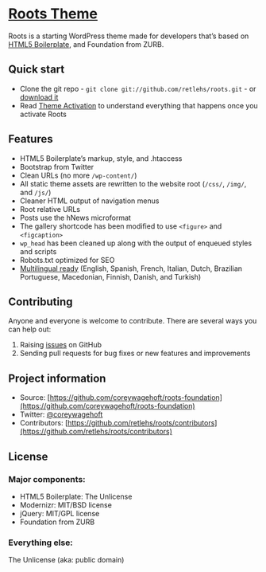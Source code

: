 # [Roots Theme](http://github.com/coreywagehoft/roots-foundation)

Roots is a starting WordPress theme made for developers that’s based on [HTML5 Boilerplate](http://html5boilerplate.com/), and Foundation from ZURB.

## Quick start

* Clone the git repo - `git clone git://github.com/retlehs/roots.git` - or [download it](https://github.com/retlehs/roots/zipball/master)
* Read [Theme Activation](https://github.com/retlehs/roots/wiki/Theme-activation) to understand everything that happens once you activate Roots

## Features

* HTML5 Boilerplate’s markup, style, and .htaccess
* Bootstrap from Twitter
* Clean URLs (no more `/wp-content/`)
* All static theme assets are rewritten to the website root (`/css/`, `/img/`, and `/js/`)
* Cleaner HTML output of navigation menus
* Root relative URLs
* Posts use the hNews microformat
* The gallery shortcode has been modified to use `<figure>` and `<figcaption>`
* `wp_head` has been cleaned up along with the output of enqueued styles and scripts
* Robots.txt optimized for SEO
* [Multilingual ready](http://www.rootstheme.com/wpml/) (English, Spanish, French, Italian, Dutch, Brazilian Portuguese, Macedonian, Finnish, Danish, and Turkish)

## Contributing

Anyone and everyone is welcome to contribute. There are several ways you can help out:

1. Raising [issues](https://github.com/coreywagehoft/roots-foundation/issues) on GitHub
2. Sending pull requests for bug fixes or new features and improvements

## Project information

* Source: [https://github.com/coreywagehoft/roots-foundation](https://github.com/coreywagehoft/roots-foundation)
* Twitter: [@coreywagehoft](https://twitter.com/#!/coreywagehoft)
* Contributors: [https://github.com/retlehs/roots/contributors](https://github.com/retlehs/roots/contributors)

## License

### Major components:

* HTML5 Boilerplate: The Unlicense
* Modernizr: MIT/BSD license
* jQuery: MIT/GPL license
* Foundation from ZURB

### Everything else:

The Unlicense (aka: public domain)